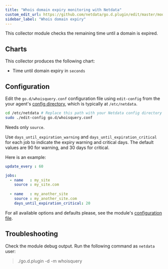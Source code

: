 ```yaml
---
title: "Whois domain expiry monitoring with Netdata"
custom_edit_url: https://github.com/netdata/go.d.plugin/edit/master/modules/whoisquery/README.md
sidebar_label: "Whois domain expiry"
---
```




This collector module checks the remaining time until a domain is expired.

## Charts
This collector produces the following chart:
-   Time until domain expiry in `seconds`

## Configuration
Edit the `go.d/whoisquery.conf` configuration file using `edit-config` from the your agent's [config
directory](/guides/docs/step-by-step/step-04#find-your-netdataconf-file), which is typically at `/etc/netdata`.

```bash
cd /etc/netdata # Replace this path with your Netdata config directory
sudo ./edit-config go.d/whoisquery.conf
```
Needs only `source`.

Use `days_until_expiration_warning` and `days_until_expiration_critical` for each job to indicate the expiry warning and critical days. The default values are 90 for warning, and 30 days for critical.

Here is an example:

```yaml
update_every : 60

jobs:
  - name   : my_site
    source : my_site.com
    
  - name   : my_another_site
    source : my_another_site.com
    days_until_expiration_critical: 20

```

For all available options and defaults please, see the module's [configuration file](https://github.com/netdata/go.d.plugin/blob/master/config/go.d/whoisquery.conf).

## Troubleshooting

Check the module debug output. Run the following command as `netdata` user:

> ./go.d.plugin -d -m whoisquery
